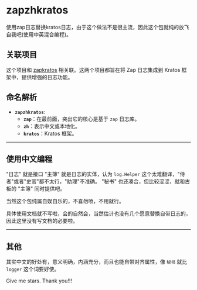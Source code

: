 # zapzhkratos
使用zap日志替换kratos日志，由于这个做法不是很主流，因此这个包就纯的放飞自我吧(使用中英混合编程)。

## 关联项目

这个项目和 [zapkratos](https://github.com/orzkratos/zapkratos) 相关联。这两个项目都旨在将 Zap 日志集成到 Kratos 框架中，提供增强的日志功能。

## 命名解析
- **`zapzhkratos`**:
    - **`zap`**：在最前面，突出它的核心是基于 `zap` 日志库。
    - **`zh`**：表示中文或本地化。
    - **`kratos`**：Kratos 框架。

---

## 使用中文编程
"日志" 就是接口
"主簿" 就是日志的实体，认为 `log.Helper` 这个太难翻译，"侍者"或者"史官"都不太行，"助理"不准确。
"秘书" 也还凑合，但比较涩涩，就和古板的 "主簿" 同时提供吧。

当然这个包纯属自娱自乐的，不喜勿喷，不用就行。

具体使用文档就不写啦，会的自然会，当然估计也没有几个愿意替换自带日志的，因此这里没有写文档的必要啦。

---

## 其他
其实中文的好处有，意义明确，内涵充分，而且也能自带对齐属性，像 `秘书` 就比 `logger` 这个词要好使。

Give me stars. Thank you!!!

